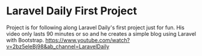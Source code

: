 
# Laravel Daily First Project

Project is for following along Laravel Daily's first project just for fun.
His video only lasts 90 minutes or so and he creates a simple blog using Laravel with Bootstrap.
https://www.youtube.com/watch?v=2bz5eleBj98&ab_channel=LaravelDaily

